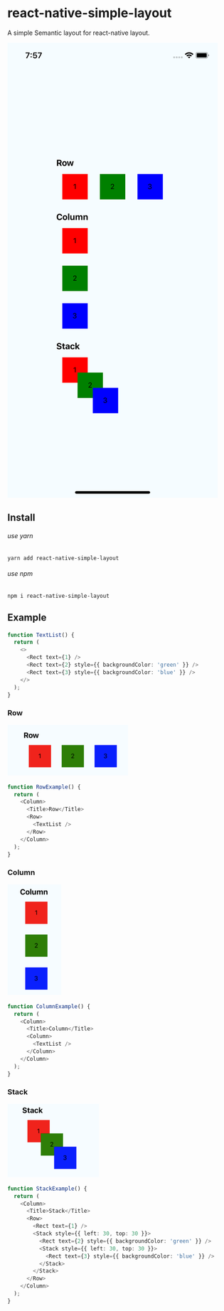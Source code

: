 # react-native-simple-layout

A simple Semantic layout for react-native layout.

![ios](./assets/ios.png)

## Install

###### use yarn

```shell
yarn add react-native-simple-layout
```

###### use npm

```shell
npm i react-native-simple-layout
```

## Example

```typescript
function TextList() {
  return (
    <>
      <Rect text={1} />
      <Rect text={2} style={{ backgroundColor: 'green' }} />
      <Rect text={3} style={{ backgroundColor: 'blue' }} />
    </>
  );
}
```

### Row

![row](./assets/row.png)

```typescript
function RowExample() {
  return (
    <Column>
      <Title>Row</Title>
      <Row>
        <TextList />
      </Row>
    </Column>
  );
}
```

### Column

![row](./assets/column.png)

```typescript
function ColumnExample() {
  return (
    <Column>
      <Title>Column</Title>
      <Column>
        <TextList />
      </Column>
    </Column>
  );
}
```

### Stack

![row](./assets/stack.png)

```typescript
function StackExample() {
  return (
    <Column>
      <Title>Stack</Title>
      <Row>
        <Rect text={1} />
        <Stack style={{ left: 30, top: 30 }}>
          <Rect text={2} style={{ backgroundColor: 'green' }} />
          <Stack style={{ left: 30, top: 30 }}>
            <Rect text={3} style={{ backgroundColor: 'blue' }} />
          </Stack>
        </Stack>
      </Row>
    </Column>
  );
}
```